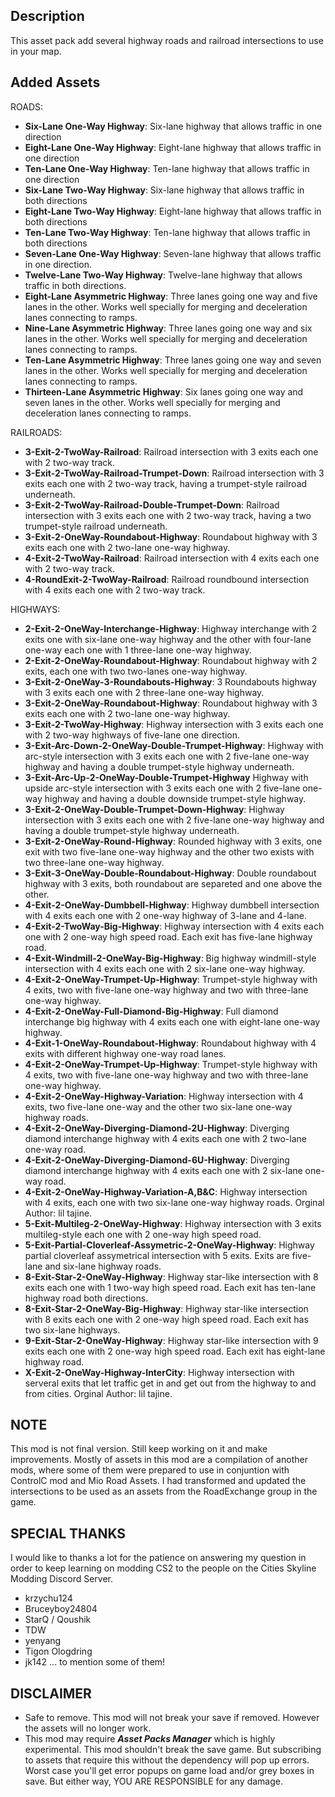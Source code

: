 ## Description
This asset pack add several highway roads and railroad intersections to use in your map.

## Added Assets

ROADS:
* **Six-Lane One-Way Highway**: Six-lane highway that allows traffic in one direction
* **Eight-Lane One-Way Highway**: Eight-lane highway that allows traffic in one direction
* **Ten-Lane One-Way Highway**: Ten-lane highway that allows traffic in one direction
* **Six-Lane Two-Way Highway**: Six-lane highway that allows traffic in both directions
* **Eight-Lane Two-Way Highway**: Eight-lane highway that allows traffic in both directions
* **Ten-Lane Two-Way Highway**: Ten-lane highway that allows traffic in both directions
* **Seven-Lane One-Way Highway**: Seven-lane highway that allows traffic in one direction.
* **Twelve-Lane Two-Way Highway**: Twelve-lane highway that allows traffic in both directions.
* **Eight-Lane Asymmetric Highway**: Three lanes going one way and five lanes in the other. Works well specially for merging and deceleration lanes connecting to ramps.
* **Nine-Lane Asymmetric Highway**: Three lanes going one way and six lanes in the other. Works well specially for merging and deceleration lanes connecting to ramps.
* **Ten-Lane Asymmetric Highway**: Three lanes going one way and seven lanes in the other. Works well specially for merging and deceleration lanes connecting to ramps.
* **Thirteen-Lane Asymmetric Highway**: Six lanes going one way and seven lanes in the other. Works well specially for merging and deceleration lanes connecting to ramps.

RAILROADS:
* **3-Exit-2-TwoWay-Railroad**: Railroad intersection with 3 exits each one with 2 two-way track.
* **3-Exit-2-TwoWay-Railroad-Trumpet-Down**: Railroad intersection with 3 exits each one with 2 two-way track, having a trumpet-style railroad underneath.
* **3-Exit-2-TwoWay-Railroad-Double-Trumpet-Down**: Railroad intersection with 3 exits each one with 2 two-way track, having a two trumpet-style railroad underneath.
* **3-Exit-2-OneWay-Roundabout-Highway**: Roundabout highway with 3 exits each one with 2 two-lane one-way highway.
* **4-Exit-2-TwoWay-Railroad**: Railroad intersection with 4 exits each one with 2 two-way track.
* **4-RoundExit-2-TwoWay-Railroad**: Railroad roundbound intersection with 4 exits each one with 2 two-way track.

HIGHWAYS:
* **2-Exit-2-OneWay-Interchange-Highway**: Highway interchange with 2 exits one with six-lane one-way highway and the other with four-lane one-way each one with 1 three-lane one-way highway.
* **2-Exit-2-OneWay-Roundabout-Highway**: Roundabout highway with 2 exits, each one with two two-lanes one-way highway.
* **3-Exit-2-OneWay-3-Roundabouts-Highway**: 3 Roundabouts highway with 3 exits each one with 2 three-lane one-way highway.
* **3-Exit-2-OneWay-Roundabout-Highway**: Roundabout highway with 3 exits each one with 2 two-lane one-way highway.
* **3-Exit-2-TwoWay-Highway**: Highway intersection with 3 exits each one with 2 two-way highways of five-lane one direction.
* **3-Exit-Arc-Down-2-OneWay-Double-Trumpet-Highway**: Highway with arc-style intersection with 3 exits each one with 2 five-lane one-way highway and having a double trumpet-style highway underneath.
* **3-Exit-Arc-Up-2-OneWay-Double-Trumpet-Highway** Highway with upside arc-style intersection with 3 exits each one with 2 five-lane one-way highway and having a double downside trumpet-style highway.
* **3-Exit-2-OneWay-Double-Trumpet-Down-Highway**: Highway intersection with 3 exits each one with 2 five-lane one-way highway and having a double trumpet-style highway underneath.
* **3-Exit-2-OneWay-Round-Highway**: Rounded highway with 3 exits, one exit with two five-lane one-way highway and the other two exists with two three-lane one-way highway.
* **3-Exit-3-OneWay-Double-Roundabout-Highway**: Double roundabout highway with 3 exits, both roundabout are separeted and one above the other.
* **4-Exit-2-OneWay-Dumbbell-Highway**: Highway dumbbell intersection with 4 exits each one with 2 one-way highway of 3-lane and 4-lane.
* **4-Exit-2-TwoWay-Big-Highway**: Highway intersection with 4 exits each one with 2 one-way high speed road. Each exit has five-lane highway road.
* **4-Exit-Windmill-2-OneWay-Big-Highway**: Big highway windmill-style intersection with 4 exits each one with 2 six-lane one-way highway.
* **4-Exit-2-OneWay-Trumpet-Up-Highway**: Trumpet-style highway with 4 exits, two with five-lane one-way highway and two with three-lane one-way highway.
* **4-Exit-2-OneWay-Full-Diamond-Big-Highway**: Full diamond interchange big highway with 4 exits each one with eight-lane one-way highway.
* **4-Exit-1-OneWay-Roundabout-Highway**: Roundabout highway with 4 exits with different highway one-way road lanes.
* **4-Exit-2-OneWay-Trumpet-Up-Highway**: Trumpet-style highway with 4 exits, two with five-lane one-way highway and two with three-lane one-way highway.
* **4-Exit-2-OneWay-Highway-Variation**: Highway intersection with 4 exits, two five-lane one-way and the other two six-lane one-way highway roads.
* **4-Exit-2-OneWay-Diverging-Diamond-2U-Highway**: Diverging diamond interchange highway with 4 exits each one with 2 two-lane one-way road.
* **4-Exit-2-OneWay-Diverging-Diamond-6U-Highway**: Diverging diamond interchange highway with 4 exits each one with 2 six-lane one-way road.
* **4-Exit-2-OneWay-Highway-Variation-A,B&C**: Highway intersection with 4 exits, each one with two six-lane one-way highway roads. Orginal Author: lil tajine.
* **5-Exit-Multileg-2-OneWay-Highway**: Highway intersection with 3 exits multileg-style each one with 2 one-way high speed road.
* **5-Exit-Partial-Cloverleaf-Assymetric-2-OneWay-Highway**: Highway partial cloverleaf assymetrical intersection with 5 exits. Exits are five-lane and six-lane highway roads.
* **8-Exit-Star-2-OneWay-Highway**: Highway star-like intersection with 8 exits each one with 1 two-way high speed road. Each exit has ten-lane highway road both directions.
* **8-Exit-Star-2-OneWay-Big-Highway**: Highway star-like intersection with 8 exits each one with 2 one-way high speed road. Each exit has two six-lane highways.
* **9-Exit-Star-2-OneWay-Highway**: Highway star-like intersection with 9 exits each one with 2 one-way high speed road. Each exit has eight-lane highway road.
* **X-Exit-2-OneWay-Highway-InterCity**: Highway intersection with serveral exits that let traffic get in and get out from the highway to and from cities. Orginal Author: lil tajine.

## NOTE
This mod is not final version. Still keep working on it and make improvements.
Mostly of assets in this mod are a compilation of another mods, where some of them were prepared to use in conjuntion with ControlC mod and Mio Road Assets.
I had transformed and updated the intersections to be used as an assets from the RoadExchange group in the game.

## SPECIAL THANKS
I would like to thanks a lot for the patience on answering my question in order to keep learning on modding CS2 to the people on the Cities Skyline Modding Discord Server.
* krzychu124
* Bruceyboy24804
* StarQ / Qoushik
* TDW
* yenyang
* Tigon Ologdring
* jk142
... to mention some of them!

## DISCLAIMER
* Safe to remove. This mod will not break your save if removed. However the assets will no longer work.
* This mod may require ***Asset Packs Manager*** which is highly experimental. This mod shouldn't break the save game. But subscribing to assets that require this without the dependency will pop up errors. Worst case you'll get error popups on game load and/or grey boxes in save. But either way, YOU ARE RESPONSIBLE for any damage.